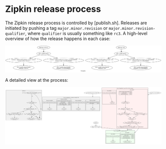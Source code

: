 # Zipkin release process

The Zipkin release process is controlled by [publish.sh]. Releases are initiated by pushing a tag `major.minor.revision` or `major.minor.revision-qualifier`, where `qualifier` is usually something like `rc3`. A high-level overview of how the release happens in each case:

![Release example](examples.png)

A detailed view at the process:

![Release details](flow.png)
